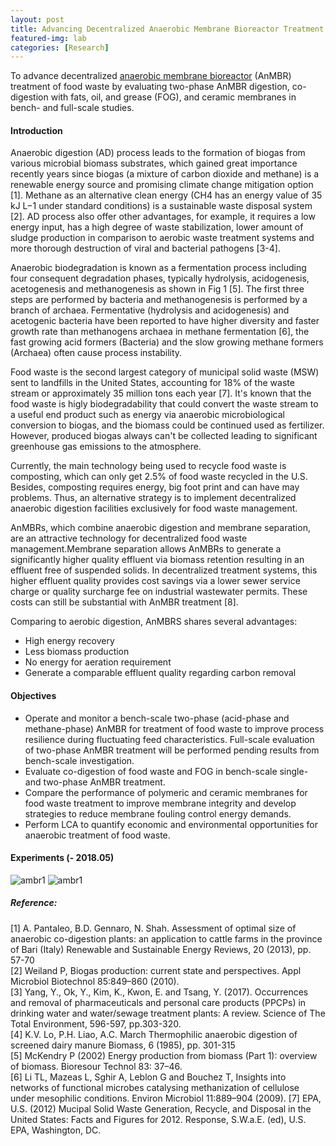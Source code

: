 ```yaml
---
layout: post
title: Advancing Decentralized Anaerobic Membrane Bioreactor Treatment of Food Waste
featured-img: lab
categories: [Research]
---
```


To advance decentralized [anaerobic membrane bioreactor](https://en.wikipedia.org/wiki/Anaerobic_membrane_bioreactor) (AnMBR) treatment of food waste by evaluating two-phase AnMBR digestion, co-digestion with fats, oil, and grease (FOG), and ceramic membranes in bench- and full-scale studies.

#### Introduction

Anaerobic digestion (AD) process leads to the formation of biogas from various microbial biomass substrates, which gained great importance recently years since biogas (a mixture of carbon dioxide and methane) is a renewable energy source and promising climate change mitigation option [1]. Methane as an alternative clean energy (CH4 has an energy value of 35 kJ L−1 under standard conditions) is a sustainable waste disposal system [2]. AD process also offer other advantages, for example, it requires a low energy input, has a high degree of waste stabilization, lower amount of sludge production in comparison to aerobic waste treatment systems and more thorough destruction of viral and bacterial pathogens [3-4].

Anaerobic biodegradation is known as a fermentation process including four consequent degradation phases, typically hydrolysis, acidogenesis, acetogenesis and methanogenesis
as shown in Fig 1 [5]. The first three steps are performed by bacteria and methanogenesis is performed by a branch of archaea. Fermentative (hydrolysis and acidogenesis) and acetogenic bacteria have been reported to have higher diversity and faster growth rate than methanogens archaea in methane fermentation [6], the fast growing acid formers (Bacteria) and the slow growing methane formers (Archaea) often cause process  instability.  

Food waste is the second largest category of municipal solid waste (MSW) sent to landfills in the United States, accounting for 18% of the waste stream or approximately 35 million tons each year [7]. It's known that the food waste is higly biodegradability that could convert the waste stream to a useful end  product such as energy via anaerobic microbiological conversion to biogas, and the biomass could be continued used as fertilizer. However, produced biogas always can't be collected leading to significant greenhouse gas emissions to the atmosphere.

Currently, the main technology being used to recycle food waste is composting, which can only get 2.5% of food waste recycled in the U.S. Besides, composting requires energy, big foot print and can have may problems. Thus, an alternative strategy is to implement decentralized anaerobic digestion facilities exclusively for food waste management.

AnMBRs, which combine anaerobic digestion and membrane separation, are an attractive technology for decentralized food waste management.Membrane separation allows AnMBRs to generate a significantly higher quality effluent via biomass retention resulting in an effluent free of suspended solids. In decentralized treatment systems, this higher effluent quality provides cost savings via a lower sewer service charge or quality surcharge fee on industrial wastewater permits. These costs can still be substantial with AnMBR treatment [8].

Comparing to aerobic digestion, AnMBRS shares several advantages:
- High energy recovery
- Less biomass production
- No energy for aeration requirement
- Generate a comparable effluent quality regarding carbon removal

#### Objectives
-  Operate and monitor a bench-scale two-phase (acid-phase and methane-phase) AnMBR for treatment of food waste to improve process resilience during fluctuating feed characteristics. Full-scale evaluation of two-phase AnMBR treatment will be performed pending results from bench-scale investigation.
-  Evaluate co-digestion of food waste and FOG in bench-scale single- and two-phase AnMBR treatment.
-  Compare the performance of polymeric and ceramic membranes for food waste treatment to improve membrane integrity and develop strategies to reduce membrane fouling control energy demands.
-  Perform LCA to quantify economic and environmental opportunities for anaerobic treatment of food waste.

#### Experiments (- 2018.05)

![ambr1](/assests/img/posts/anmbr1.jpg)
![ambr1](/assests/img/posts/ambr2.jpg)


##### Reference:
[1] A. Pantaleo, B.D. Gennaro, N. Shah. Assessment of optimal size of anaerobic co-digestion plants: an application to cattle farms in the province of Bari (Italy)
Renewable and Sustainable Energy Reviews, 20 (2013), pp. 57-70 <br />
[2] Weiland P, Biogas production: current state and perspectives. Appl Microbiol Biotechnol 85:849–860 (2010).<br />
[3] Yang, Y., Ok, Y., Kim, K., Kwon, E. and Tsang, Y. (2017). Occurrences and removal of pharmaceuticals and personal care products (PPCPs) in drinking water and water/sewage treatment plants: A review. Science of The Total Environment, 596-597, pp.303-320.<br />
[4] K.V. Lo, P.H. Liao, A.C. March
Thermophilic anaerobic digestion of screened dairy manure
Biomass, 6 (1985), pp. 301-315 <br />
[5] McKendry P (2002) Energy production from biomass (Part 1): overview of biomass. Bioresour Technol 83: 37–46.<br />
[6] Li TL, Mazeas L, Sghir A, Leblon G and Bouchez T, Insights into networks of functional microbes catalysing methanization of cellulose under mesophilic conditions. Environ Microbiol 11:889–904 (2009).
[7] EPA, U.S. (2012) Mucipal Solid Waste Generation, Recycle, and Disposal in the United States: Facts and Figures for 2012. Response, S.W.a.E. (ed), U.S. EPA, Washington, DC.<br />
